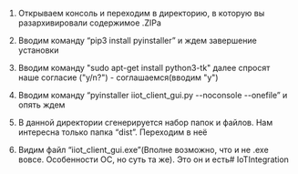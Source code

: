 1. Открываем консоль и переходим в директорию, в которую вы разархивировали содержимое .ZIPa

2. Вводим команду “pip3 install pyinstaller” и ждем завершение установки

3. Вводим команду "sudo apt-get install python3-tk" далее спросят наше согласие ("y/n?") - соглашаемся(вводим "y")

4. Вводим команду “pyinstaller iiot_client_gui.py --noconsole --onefile” и опять ждем

5. В данной директории сгенерируется набор папок и файлов. Нам интересна только папка “dist”. Переходим в неё

6. Видим файл “iiot_client_gui.exe”(Вполне возможно, что и не .exe вовсе. Особенности ОС, но суть та же). Это он и есть# IoTIntegration
